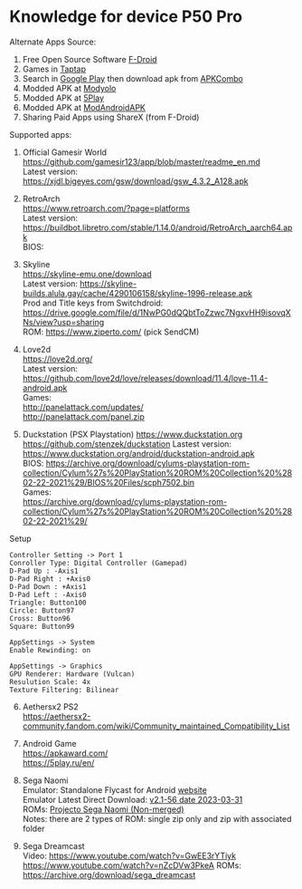 # Knowledge for device P50 Pro

Alternate Apps Source:
1. Free Open Source Software [F-Droid](https://f-droid.org/en/)
2. Games in [Taptap](https://m.taptap.io/mobile) 
3. Search in [Google Play](https://play.google.com) then download apk from [APKCombo](https://apkcombo.com/downloader/)
4. Modded APK at [Modyolo](https://modyoloapk.com)
5. Modded APK at [5Play](https://5play.ru/en)
6. Modded APK at [ModAndroidAPK](https://modandroidapk.com)
7. Sharing Paid Apps using ShareX (from F-Droid)

Supported apps:  
1. Official Gamesir World   
https://github.com/gamesir123/app/blob/master/readme_en.md   
Latest version: https://xjdl.bigeyes.com/gsw/download/gsw_4.3.2_A128.apk   

2. RetroArch  
https://www.retroarch.com/?page=platforms   
Latest version: https://buildbot.libretro.com/stable/1.14.0/android/RetroArch_aarch64.apk   
BIOS: 

3. Skyline  
https://skyline-emu.one/download   
Latest version: https://skyline-builds.alula.gay/cache/4290106158/skyline-1996-release.apk  
Prod and Title keys from Switchdroid: https://drive.google.com/file/d/1NwPG0dQQbtToZzwc7NgxvHH9isovqXNs/view?usp=sharing  
ROM: https://www.ziperto.com/ (pick SendCM)  

4. Love2d  
https://love2d.org/   
Latest version: https://github.com/love2d/love/releases/download/11.4/love-11.4-android.apk   
Games:  
http://panelattack.com/updates/   
http://panelattack.com/panel.zip   

5. Duckstation (PSX Playstation)
https://www.duckstation.org
https://github.com/stenzek/duckstation
Lastest version: https://www.duckstation.org/android/duckstation-android.apk  
BIOS: 
https://archive.org/download/cylums-playstation-rom-collection/Cylum%27s%20PlayStation%20ROM%20Collection%20%2802-22-2021%29/BIOS%20Files/scph7502.bin  
Games:  
https://archive.org/download/cylums-playstation-rom-collection/Cylum%27s%20PlayStation%20ROM%20Collection%20%2802-22-2021%29/  

Setup   
```
Controller Setting -> Port 1
Conroller Type: Digital Controller (Gamepad)
D-Pad Up : -Axis1
D-Pad Right : +Axis0
D-Pad Down : +Axis1
D-Pad Left : -Axis0
Triangle: Button100
Circle: Button97
Cross: Button96
Square: Button99

AppSettings -> System
Enable Rewinding: on

AppSettings -> Graphics
GPU Renderer: Hardware (Vulcan)
Resulution Scale: 4x
Texture Filtering: Bilinear
```

6. Aethersx2 PS2  
https://aethersx2-community.fandom.com/wiki/Community_maintained_Compatibility_List

7. Android Game  
https://apkaward.com/  
https://5play.ru/en/  

8. Sega Naomi  
Emulator: Standalone Flycast for Android [website](https://flyinghead.github.io/flycast-builds/)  
Emulator Latest Direct Download: [v2.1-56 date 2023-03-31](https://flycast-builds.s3.amazonaws.com/android/heads/master-d3690b12c6ec6cf82e59266326a4031f0d20f477/flycast-release.apk)  
ROMs: [Projecto Sega Naomi (Non-merged)](https://archive.org/download/projeto-launchbox-pack-demul-roms/Sega%20Naomi/)  
Notes: there are 2 types of ROM: single zip only and zip with associated folder  

8. Sega Dreamcast  
Video: 
https://www.youtube.com/watch?v=GwEE3rYTiyk  
https://www.youtube.com/watch?v=nZcDVw3PkeA
ROMs: https://archive.org/download/sega_dreamcast  
